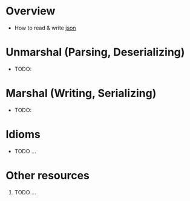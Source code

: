 # Overview
- How to read & write [json](https://www.json.org/json-en.html)


# Unmarshal (Parsing, Deserializing)
- TODO:


# Marshal (Writing, Serializing)
- TODO:


# Idioms
- TODO ...


# Other resources
1. TODO ...
